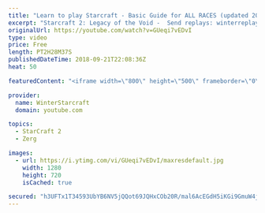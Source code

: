 ```yaml
---
title: "Learn to play Starcraft - Basic Guide for ALL RACES (updated 2017) #2"
excerpt: "Starcraft 2: Legacy of the Void -  Send replays: winterreplays@gmail.com ( -- Watch live at https://www.twitch.tv/wintergaming"
originalUrl: https://youtube.com/watch?v=GUeqi7vEDvI
type: video
price: Free
length: PT2H28M37S
publishedDateTime: 2018-09-21T22:08:36Z
heat: 50

featuredContent: "<iframe width=\"800\" height=\"500\" frameborder=\"0\" src=\"https://www.youtube.com/embed/GUeqi7vEDvI\" allow=\"accelerometer; autoplay; encrypted-media; gyroscope; picture-in-picture\" allowfullscreen></iframe>"

provider:
  name: WinterStarcraft
  domain: youtube.com

topics:
  - StarCraft 2
  - Zerg

images:
  - url: https://i.ytimg.com/vi/GUeqi7vEDvI/maxresdefault.jpg
    width: 1280
    height: 720
    isCached: true

secured: "h3UFTx1T34593UbYB6NV5jQQot69JQHxCOb20R/mal6AcEGdH5iKGi9GmuW4juIIAY/YQO6DyYFLK0xIpN1E3XEsdX4oY6RwLdg7Cz0DDPA658r3oQ8mHOrFRpFbPJ64shZGrgDbDBEYpxJVSdFtDf81ZrwzmmUmqBjURJVLw2J2X0mDbJpyzdUh6Bk6YdORDJTiw6w7O54q3TrSRk0nu/+qUctF6YO1lkyYTEp+V3pruz50OrMJDZzxIjCl0Tv5shpEUoXuejOsy+NBUCSUBdJPl0mMpW9M4P51DMm7Y6yEJZPb/kUVFYIiHd3SyWdqb/whwhI3Bk7HEm30im0GYRgXbBr2eRVkfKoHTr+vBnJuk2ebDtJAFX4/Zwi2YyLsA92SM83dp1SaKBS9XDIbgyLTBwfWLJl5mEouR5bAFDw=;1+dFFtqLsDYYRfP8EsCODQ=="
---
```


